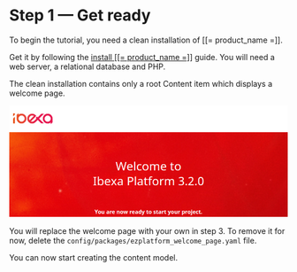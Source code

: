 # Step 1 — Get ready

To begin the tutorial, you need a clean installation of [[= product_name =]].

Get it by following the [install [[= product_name =]]](../../getting_started/install_ez_platform.md) guide.
You will need a web server, a relational database and PHP.

The clean installation contains only a root Content item which displays a welcome page.

![Front page after clean installation](img/bike_tutorial_homepage_install_clean.png)

You will replace the welcome page with your own in step 3.
To remove it for now, delete the `config/packages/ezplatform_welcome_page.yaml` file.

You can now start creating the content model.
